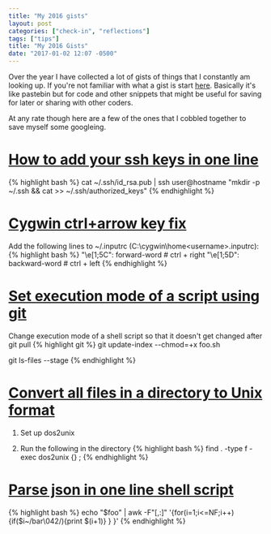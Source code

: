 ```yaml
---
title: "My 2016 gists"
layout: post
categories: ["check-in", "reflections"]
tags: ["tips"]
title: "My 2016 Gists"
date: "2017-01-02 12:07 -0500"
---
```


Over the year I have collected a lot of gists of things that I constantly am looking up. If you're not familiar with what a gist is start [here](https://gist.github.com/). Basically it's like pastebin but for code and other snippets that might be useful for saving for later or sharing with other coders.

At any rate though here are a few of the ones that I cobbled together to save myself some googleing.

# [How to add your ssh keys in one line](https://gist.github.com/DerfOh/b65efff31b12c5049077de66fcd86493)

{% highlight bash %}
cat ~/.ssh/id_rsa.pub | ssh user@hostname "mkdir -p ~/.ssh && cat >>  ~/.ssh/authorized_keys"
{% endhighlight %}

# [Cygwin ctrl+arrow key fix](https://gist.github.com/DerfOh/fbf389fc33ee37d7b8675e55b6bcbe96)

Add the following lines to ~/.inputrc (C:\cygwin\home\<username>\.inputrc):
{% highlight bash %}
"\e[1;5C": forward-word   # ctrl + right
"\e[1;5D": backward-word  # ctrl + left 
{% endhighlight %}

# [Set execution mode of a script using git](https://gist.github.com/DerfOh/013482021cc1079e6bb3b2907141bb2e)

Change execution mode of a shell script so that it doesn't get changed after git pull
{% highlight git %}
git update-index --chmod=+x foo.sh

git ls-files --stage
{% endhighlight %}

# [Convert all files in a directory to Unix format](https://gist.github.com/DerfOh/0bf79edfa7569e66e9354c1cc1f5d336)

1. Set up dos2unix

2. Run the following in the directory
{% highlight bash %}
find . -type f -exec dos2unix {} \;
{% endhighlight %}


# [Parse json in one line shell script](https://gist.github.com/DerfOh/3eaba48efcd54834ba0eb667ab23a3cb)

{% highlight bash %}
echo "$foo" | awk -F"[,:]" '{for(i=1;i<=NF;i++){if($i~/bar\042/){print $(i+1)} } }'
{% endhighlight %}